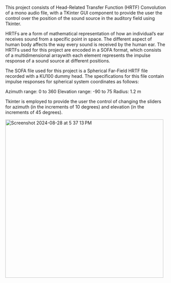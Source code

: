 This project consists of Head-Related Transfer Function (HRTF) Convolution of a mono audio file, with a TKinter GUI component to provide the user the control over the position of the sound source in the auditory field using Tkinter. 

HRTFs are a form of mathematical representation of how an individual’s ear receives sound from a specific point in space. The different aspect of human body affects the way every sound is received by the human ear. The HRTFs used for this project are encoded in a SOFA format, which consists of a multidimensional arraywith each element represents the impulse response of a sound source at different positions.

The SOFA file used for this project is a Spherical Far-Field HRTF file recorded with a KU100 dummy head. The specifications for this file contain impulse responses for spherical system coordinates as follows:

Azimuth range: 0 to 360
Elevation range: -90 to 75
Radius: 1.2 m

Tkinter is employed to provide the user the control of changing the sliders for azimuth (in the increments of 10 degrees) and elevation (in the increments of 45 degrees).

<img width="495" alt="Screenshot 2024-08-28 at 5 37 13 PM" src="https://github.com/user-attachments/assets/3e354571-fe5c-4876-a330-a20a1253601c">
